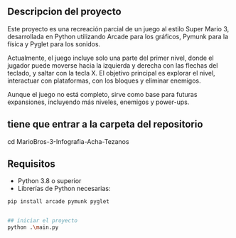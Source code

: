 ## Descripcion del proyecto
Este proyecto es una recreación parcial de un juego al estilo Super Mario 3, desarrollada en Python utilizando Arcade para los gráficos, Pymunk para la física y Pyglet para los sonidos.

Actualmente, el juego incluye solo una parte del primer nivel, donde el jugador puede moverse hacia la izquierda y derecha con las flechas del teclado, y saltar con la tecla X. El objetivo principal es explorar el nivel, interactuar con plataformas, con los bloques y eliminar enemigos.

Aunque el juego no está completo, sirve como base para futuras expansiones, incluyendo más niveles, enemigos y power-ups.


## tiene que entrar a la carpeta del repositorio 
cd MarioBros-3-Infografia-Acha-Tezanos

## Requisitos
- Python 3.8 o superior
- Librerías de Python necesarias:

```bash
pip install arcade pymunk pyglet


## iniciar el proyecto 
python .\main.py


